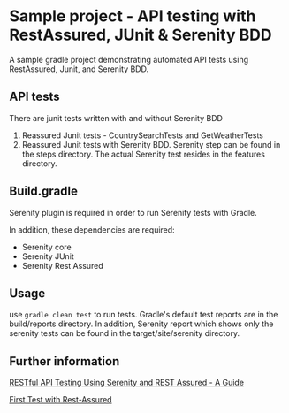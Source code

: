# Sample project - API testing with RestAssured, JUnit & Serenity BDD 
A sample gradle project demonstrating automated API tests using RestAssured, Junit, and Serenity BDD.

## API tests
There are junit tests written with and without Serenity BDD 
1) Reassured Junit tests - CountrySearchTests and GetWeatherTests
2) Reassured Junit tests with Serenity BDD. Serenity step can be found in the steps directory. The actual Serenity test resides in the features directory.

## Build.gradle
Serenity plugin is required in order to run Serenity tests with Gradle.

In addition, these dependencies are required:
- Serenity core
- Serenity JUnit
- Serenity Rest Assured

## Usage 
use `gradle clean test` to run tests.
Gradle's default test reports are in the build/reports directory. In addition, Serenity report which shows only the serenity tests can be found in the target/site/serenity directory. 

## Further information
[RESTful API Testing Using Serenity and REST Assured - A Guide](https://www.blazemeter.com/blog/restful-api-testing-using-serenity-and-rest-assured-a-guide)

[First Test with Rest-Assured](http://toolsqa.com/rest-assured/rest-assured-test/)
